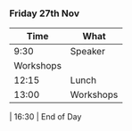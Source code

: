 ### Friday 27th Nov

Time | What
---|---
9:30 |Speaker
| Workshops
12:15 | Lunch
13:00 | Workshops
|
16:30 | End of Day
